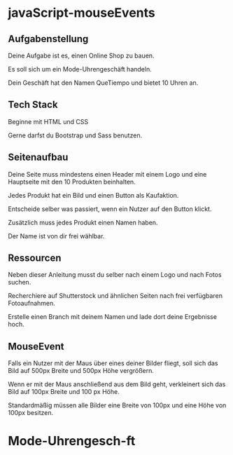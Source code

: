 # javaScript-mouseEvents

## Aufgabenstellung
Deine Aufgabe ist es, einen Online Shop zu bauen. 

Es soll sich um ein Mode-Uhrengeschäft handeln.

Dein Geschäft hat den Namen QueTiempo und bietet 10 Uhren an. 

## Tech Stack
Beginne mit HTML und CSS

Gerne darfst du Bootstrap und Sass benutzen.

## Seitenaufbau
Deine Seite muss mindestens einen Header mit einem Logo und eine Hauptseite mit den 10 Produkten beinhalten.

Jedes Produkt hat ein Bild und einen Button als Kaufaktion. 

Entscheide selber was passiert, wenn ein Nutzer auf den Button klickt.

Zusätzlich muss jedes Produkt einen Namen haben. 

Der Name ist von dir frei wählbar.

## Ressourcen
Neben dieser Anleitung musst du selber nach einem Logo und nach Fotos suchen.

Recherchiere auf Shutterstock und ähnlichen Seiten nach frei verfügbaren Fotoaufnahmen.

Erstelle einen Branch mit deinem Namen und lade dort deine Ergebnisse hoch.

## MouseEvent
Falls ein Nutzer mit der Maus über eines deiner Bilder fliegt, soll sich das Bild auf 500px Breite und 500px Höhe vergrößern.

Wenn er mit der Maus anschließend aus dem Bild geht, verkleinert sich das Bild auf 100px Breite und 100 px Höhe.

Standardmäßig müssen alle Bilder eine Breite von 100px und eine Höhe von 100px besitzen.
# Mode-Uhrengesch-ft

